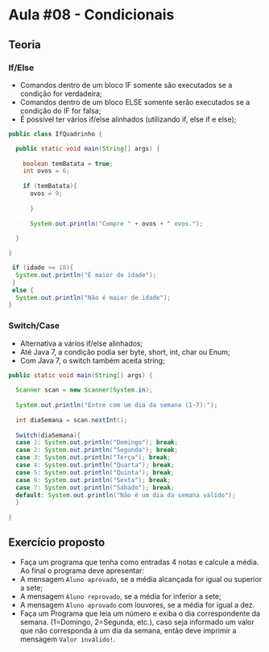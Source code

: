 # Aula #08 - Condicionais
## Teoria
### If/Else
- Comandos dentro de um bloco IF somente são executados se a condição for verdadeira;
- Comandos dentro de um bloco ELSE somente serão executados se a condição do IF for falsa;
- É possível ter vários if/else alinhados (utilizando if, else if e else);
```java
public class IfQuadrinho {

  public static void main(String[] args) {
  
    boolean temBatata = true;
    int ovos = 6;
    
    if (temBatata){
      ovos = 9;
      
      }
      
      System.out.println("Compre " + ovos + " ovos.");
  
  }

}
```
```java
 if (idade >= 18){
  System.out.println("É maior de idade");
 }
 else {
  System.out.println("Não é maior de idade");
}
```
### Switch/Case
- Alternativa a vários if/else alinhados;
- Até Java 7, a condição podia ser byte, short, int, char ou Enum;
- Com Java 7, o switch também aceita string;
```java
public static void main(String[] args) {
  
  Scanner scan = new Scanner(System.in);
  
  System.out.println("Entre com um dia da semana (1-7):");
  
  int diaSemana = scan.nextInt();
  
  Switch(diaSemana){
  case 1: System.out.println("Domingo"); break;
  case 2: System.out.println("Segunda"); break;
  case 3: System.out.println("Terça"); break;
  case 4: System.out.println("Quarta"); break;
  case 5: System.out.println("Quinta"); break;
  case 6: System.out.println("Sexta"); break;
  case 7: System.out.println("Sábado"); break;
  default: System.out.println("Não é um dia da semana válido");
  }
  
}
```
## Exercício proposto
- Faça um programa que tenha como entradas 4 notas e calcule a média. Ao final o programa deve apresentar:
- A mensagem ```Aluno aprovado```, se a média alcançada for igual ou superior a sete;
- A mensagem ```Aluno reprovado```, se a média for inferior a sete;
- A mensagem ```Aluno aprovado``` com louvores, se a média for igual a dez.
- Faça um Programa que leia um número e exiba o dia correspondente da semana. (1=Domingo, 2=Segunda, etc.), caso seja informado um valor que não corresponda à um dia da semana, então deve imprimir a mensagem ```Valor inválido!```.
